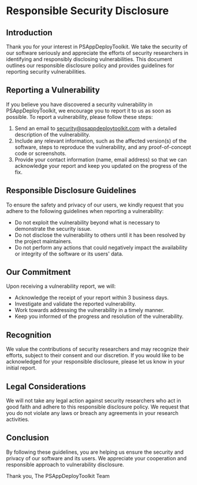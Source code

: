 # Responsible Security Disclosure

## Introduction

Thank you for your interest in PSAppDeployToolkit. We take the security of our software seriously and appreciate the efforts of security researchers in identifying and responsibly disclosing vulnerabilities. This document outlines our responsible disclosure policy and provides guidelines for reporting security vulnerabilities.

## Reporting a Vulnerability

If you believe you have discovered a security vulnerability in PSAppDeployToolkit, we encourage you to report it to us as soon as possible. To report a vulnerability, please follow these steps:

1. Send an email to [security@psappdeploytoolkit.com](mailto:security@psappdeploytoolkit.com) with a detailed description of the vulnerability.
2. Include any relevant information, such as the affected version(s) of the software, steps to reproduce the vulnerability, and any proof-of-concept code or screenshots.
3. Provide your contact information (name, email address) so that we can acknowledge your report and keep you updated on the progress of the fix.

## Responsible Disclosure Guidelines

To ensure the safety and privacy of our users, we kindly request that you adhere to the following guidelines when reporting a vulnerability:

- Do not exploit the vulnerability beyond what is necessary to demonstrate the security issue.
- Do not disclose the vulnerability to others until it has been resolved by the project maintainers.
- Do not perform any actions that could negatively impact the availability or integrity of the software or its users' data.

## Our Commitment

Upon receiving a vulnerability report, we will:

- Acknowledge the receipt of your report within 3 business days.
- Investigate and validate the reported vulnerability.
- Work towards addressing the vulnerability in a timely manner.
- Keep you informed of the progress and resolution of the vulnerability.

## Recognition

We value the contributions of security researchers and may recognize their efforts, subject to their consent and our discretion. If you would like to be acknowledged for your responsible disclosure, please let us know in your initial report.

## Legal Considerations

We will not take any legal action against security researchers who act in good faith and adhere to this responsible disclosure policy. We request that you do not violate any laws or breach any agreements in your research activities.

## Conclusion

By following these guidelines, you are helping us ensure the security and privacy of our software and its users. We appreciate your cooperation and responsible approach to vulnerability disclosure.

Thank you,
The PSAppDeployToolkit Team
